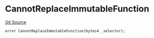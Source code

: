 # CannotReplaceImmutableFunction
[Git Source](https://github.com/thrackle-io/tron/blob/13349942d6b36cb5b881624be044b28167a194cf/src/client/token/handler/diamond/HandlerDiamondLib.sol)


```solidity
error CannotReplaceImmutableFunction(bytes4 _selector);
```

